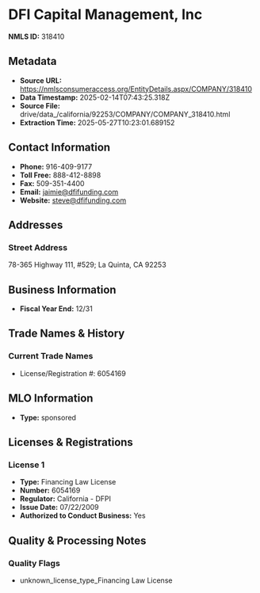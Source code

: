 # DFI Capital Management, Inc

**NMLS ID:** 318410

## Metadata
- **Source URL:** https://nmlsconsumeraccess.org/EntityDetails.aspx/COMPANY/318410
- **Data Timestamp:** 2025-02-14T07:43:25.318Z
- **Source File:** drive/data_/california/92253/COMPANY/COMPANY_318410.html
- **Extraction Time:** 2025-05-27T10:23:01.689152

## Contact Information
- **Phone:** 916-409-9177
- **Toll Free:** 888-412-8898
- **Fax:** 509-351-4400
- **Email:** jaimie@dfifunding.com
- **Website:** steve@dfifunding.com

## Addresses
### Street Address
78-365 Highway 111, #529; La Quinta, CA 92253

## Business Information
- **Fiscal Year End:** 12/31

## Trade Names & History
### Current Trade Names
- License/Registration #: 6054169

## MLO Information
- **Type:** sponsored

## Licenses & Registrations

### License 1
- **Type:** Financing Law License
- **Number:** 6054169
- **Regulator:** California - DFPI
- **Issue Date:** 07/22/2009
- **Authorized to Conduct Business:** Yes

## Quality & Processing Notes
### Quality Flags
- unknown_license_type_Financing Law License
